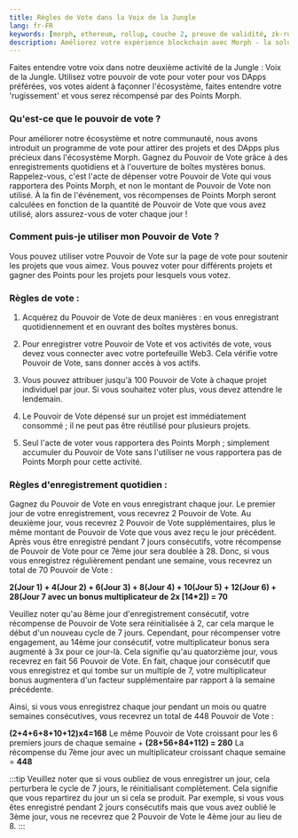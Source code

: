```yaml
---
title: Règles de Vote dans la Voix de la Jungle 
lang: fr-FR
keywords: [morph, ethereum, rollup, couche 2, preuve de validité, zk-rollup optimiste]
description: Améliorez votre expérience blockchain avec Morph - la solution de zk-rollup optimiste sécurisée, décentralisée, rentable et performante. Essayez-le maintenant !
---
```


Faites entendre votre voix dans notre deuxième activité de la Jungle : Voix de la Jungle. Utilisez votre pouvoir de vote pour voter pour vos DApps préférées, vos votes aident à façonner l'écosystème, faites entendre votre 'rugissement' et vous serez récompensé par des Points Morph.

### Qu'est-ce que le pouvoir de vote ?

Pour améliorer notre écosystème et notre communauté, nous avons introduit un programme de vote pour attirer des projets et des DApps plus précieux dans l'écosystème Morph. Gagnez du Pouvoir de Vote grâce à des enregistrements quotidiens et à l'ouverture de boîtes mystères bonus. Rappelez-vous, c'est l'acte de dépenser votre Pouvoir de Vote qui vous rapportera des Points Morph, et non le montant de Pouvoir de Vote non utilisé. À la fin de l'événement, vos récompenses de Points Morph seront calculées en fonction de la quantité de Pouvoir de Vote que vous avez utilisé, alors assurez-vous de voter chaque jour !

### Comment puis-je utiliser mon Pouvoir de Vote ?

Vous pouvez utiliser votre Pouvoir de Vote sur la page de vote pour soutenir les projets que vous aimez. Vous pouvez voter pour différents projets et gagner des Points pour les projets pour lesquels vous votez.

### Règles de vote :

1) Acquérez du Pouvoir de Vote de deux manières : en vous enregistrant quotidiennement et en ouvrant des boîtes mystères bonus.

2) Pour enregistrer votre Pouvoir de Vote et vos activités de vote, vous devez vous connecter avec votre portefeuille Web3. Cela vérifie votre Pouvoir de Vote, sans donner accès à vos actifs.

3) Vous pouvez attribuer jusqu'à 100 Pouvoir de Vote à chaque projet individuel par jour. Si vous souhaitez voter plus, vous devez attendre le lendemain.

4) Le Pouvoir de Vote dépensé sur un projet est immédiatement consommé ; il ne peut pas être réutilisé pour plusieurs projets.

5) Seul l'acte de voter vous rapportera des Points Morph ; simplement accumuler du Pouvoir de Vote sans l'utiliser ne vous rapportera pas de Points Morph pour cette activité.

### Règles d'enregistrement quotidien :

Gagnez du Pouvoir de Vote en vous enregistrant chaque jour. Le premier jour de votre enregistrement, vous recevrez 2 Pouvoir de Vote. Au deuxième jour, vous recevrez 2 Pouvoir de Vote supplémentaires, plus le même montant de Pouvoir de Vote que vous avez reçu le jour précédent. Après vous être enregistré pendant 7 jours consécutifs, votre récompense de Pouvoir de Vote pour ce 7ème jour sera doublée à 28. Donc, si vous vous enregistrez régulièrement pendant une semaine, vous recevrez un total de 70 Pouvoir de Vote :

**2(Jour 1) + 4(Jour 2) + 6(Jour 3) + 8(Jour 4) + 10(Jour 5) + 12(Jour 6) + 28(Jour 7 avec un bonus multiplicateur de 2x [14*2]) = 70**

Veuillez noter qu'au 8ème jour d'enregistrement consécutif, votre récompense de Pouvoir de Vote sera réinitialisée à 2, car cela marque le début d'un nouveau cycle de 7 jours. Cependant, pour récompenser votre engagement, au 14ème jour consécutif, votre multiplicateur bonus sera augmenté à 3x pour ce jour-là. Cela signifie qu'au quatorzième jour, vous recevrez en fait 56 Pouvoir de Vote. En fait, chaque jour consécutif que vous enregistrez et qui tombe sur un multiple de 7, votre multiplicateur bonus augmentera d'un facteur supplémentaire par rapport à la semaine précédente.

Ainsi, si vous vous enregistrez chaque jour pendant un mois ou quatre semaines consécutives, vous recevrez un total de 448 Pouvoir de Vote :

**(2+4+6+8+10+12)x4=168**
Le même Pouvoir de Vote croissant pour les 6 premiers jours de chaque semaine
+
**(28+56+84+112) = 280** La récompense du 7ème jour avec un multiplicateur croissant chaque semaine
= **448**

:::tip
Veuillez noter que si vous oubliez de vous enregistrer un jour, cela perturbera le cycle de 7 jours, le réinitialisant complètement. Cela signifie que vous repartirez du jour un si cela se produit. Par exemple, si vous vous êtes enregistré pendant 2 jours consécutifs mais que vous avez oublié le 3ème jour, vous ne recevrez que 2 Pouvoir de Vote le 4ème jour au lieu de 8.
:::
